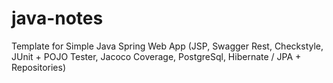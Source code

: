 # java-notes
Template for Simple Java Spring Web App (JSP, Swagger Rest, Checkstyle, JUnit + POJO Tester, Jacoco Coverage, PostgreSql, Hibernate / JPA + Repositories)
